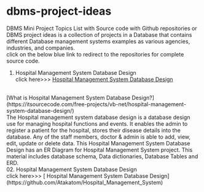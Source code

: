 # dbms-project-ideas
 DBMS Mini Project Topics List with Source code with Github repositories or DBMS project ideas is a collection of projects in a Database that contains different Database management systems examples as various agencies, industries, and companies.
 <br>
 click on the below blue link to redirect to the repositories for complete source code.
 <br>
 01. Hospital Management System Database Design
 <br>click here>>>
 [ Hospital Management System Database Design](https://github.com/Atakatom/Hospital_Management_System)
 <br>
 [What is Hospital Management System Database Design?](https://itsourcecode.com/free-projects/vb-net/hospital-management-system-database-design/)
 <br>
 The Hospital management system database design is a database design use for managing hospital functions and events. It enables the admin to register a patient for the     hospital, stores their disease details into the database. Any of the staff members, doctor & admin is able to add, view, edit, update or delete data.
 This Hospital Management System Database Design has an ER Diagram for Hospital Management System project. This material includes database schema, Data dictionaries,       Database Tables and ERD.
 <br>
02. Hospital Management System Database Design
 <br>click here>>>
 [ Hospital Management System Database Design](https://github.com/Atakatom/Hospital_Management_System)
